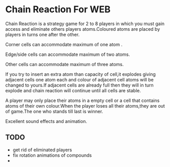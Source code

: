 # Chain Reaction For WEB

Chain Reaction is a strategy game for 2 to 8 players in which you must gain access and eliminate others players atoms.Coloured atoms are placed by players in turns one after the other.

Corner cells can accommodate maximum of one atom .

Edge/side cells can accommodate maximum of two atoms.

Other cells can accommodate maximum of three atoms.

If you try to insert an extra atom than capacity of cell,it explodes giving adjacent cells one atom each and colour of adjacent cell atoms will be changed to yours.If adjacent cells are already full then they will in turn explode and chain reaction will continue until all cells are stable.

A player may only place their atoms in a empty cell or a cell that contains atoms of their own colour.When the player loses all their atoms,they are out of game.The one who stands till last is winner.

Excellent sound effects and animation.



## TODO

-  get rid of eliminated players
-  fix rotation animations of compounds
- 